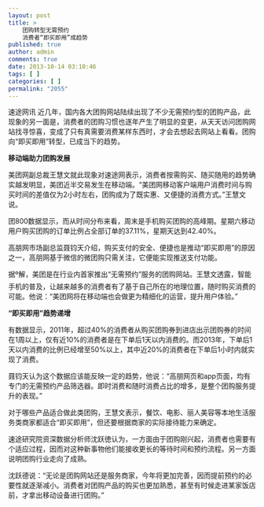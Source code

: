 ```yaml
---
layout: post
title: >
    团购转型无需预约
    消费者“即买即用”成趋势
published: true
author: admin
comments: true
date: 2013-10-14 03:10:46
tags: [ ]
categories: [ ]
permalink: "2055"
---
```

速途网讯 近几年，国内各大团购网站陆续出现了不少无需预约型的团购产品，此现象的另一面是，消费者的团购习惯也逐年产生了明显的变更，从天天访问团购网站找寻惊喜，变成了只有真需要消费某样东西时，才会去想起去网站上看看。团购向“即买即用”转型，已成当下的趋势。

**移动端助力团购发展**

美团网副总裁王慧文就此现象对速途网表示，消费者按需购买、随买随用的趋势确实越发明显，美团近半交易发生在移动端。“美团网移动客户端用户消费时间与购买时间的差值仅为2小时左右，团购成为了既实惠、又便捷的消费方式。”王慧文说。

团800数据显示，而从时间分布来看，周末是手机购买团购的高峰期。星期六移动用户购买团购的订单比例占全部订单的37.11%，星期天达到42.40%。

高朋网市场副总监聂钧天介绍，购买支付的安全、便捷也是推动“即买即用”的原因之一，高朋网基于微信的微团购只需关注，它便能实现推送支付功能。

据º解，美团是在行业内首家推出“无需预约”服务的团购网站。王慧文透露，智能手机的普及，让越来越多的消费者有了基于自己所在的地理位置，随时购买消费的可能。他说：“美团网将在移动端也会做更为精细化的运营，提升用户体验。”

**“即买即用”趋势递增**

有数据显示，2011年，超过40%的消费者从购买团购券到进店出示团购券的时间在1周以上，仅有近10%的消费者是在下单后1天以内消费的。而2013年，下单后1天以内消费的比例已经增至50%以上，其中近20%的消费者在下单后1小时内就实现了消费。

聂钧天认为这个数据应该能反映一定的趋势，他说：“高朋网页和app页面，均有专门的无需预约产品筛选器。即时消费和随时消费占比的增多，是整个团购服务提升的表现。”

对于哪些产品适合做此类团购，王慧文表示，餐饮、电影、丽人美容等本地生活服务类商家都适合“即买即用”，但还要根据商家的实际接待能力来确定。

速途研究院资深数据分析师沈跃徳认为，一方面由于团购刚兴起，消费者也需要有个适应过程，因而对这种新事物他们能接收更长的等待时间和预约流程。另一方面说明团购行业走向了成熟。

沈跃德说：“无论是团购网站还是服务商家，今年将更加完善，因而提前预约的必要性就逐渐减小。消费者对团购产品的购买也更加熟悉，甚至有时候走进某家饭店前，才拿出移动设备进行团购。”